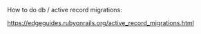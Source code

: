 How to do db / active record migrations:  

https://edgeguides.rubyonrails.org/active_record_migrations.html